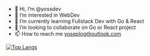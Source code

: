 - 👋 Hi, I’m @yossdev
- 👀 I’m interested in WebDev
- 🌱 I’m currently learning Fullstack Dev with Go & React
- 💞️ I’m looking to collaborate on Go or React project
- 📫 How to reach me yoseplog@outlook.com

<!---
yossdev/yossdev is a ✨ special ✨ repository because its `README.md` (this file) appears on your GitHub profile.
You can click the Preview link to take a look at your changes.
--->

[![Top Langs](https://github-readme-stats.vercel.app/api/top-langs/?username=yossdev&layout=compact)](https://github.com/anuraghazra/github-readme-stats)
